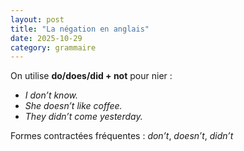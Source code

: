 ```yaml
---
layout: post
title: "La négation en anglais"
date: 2025-10-29
category: grammaire
---
```


On utilise **do/does/did + not** pour nier :

- *I don’t know.*
- *She doesn’t like coffee.*
- *They didn’t come yesterday.*

Formes contractées fréquentes : *don’t*, *doesn’t*, *didn’t*
